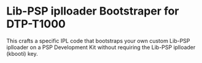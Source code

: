 # Lib-PSP iplloader Bootstraper for DTP-T1000
 This crafts a specific IPL code that bootstraps your own custom Lib-PSP iplloader on a PSP Development Kit without requiring the Lib-PSP iplloader (kbooti) key.
